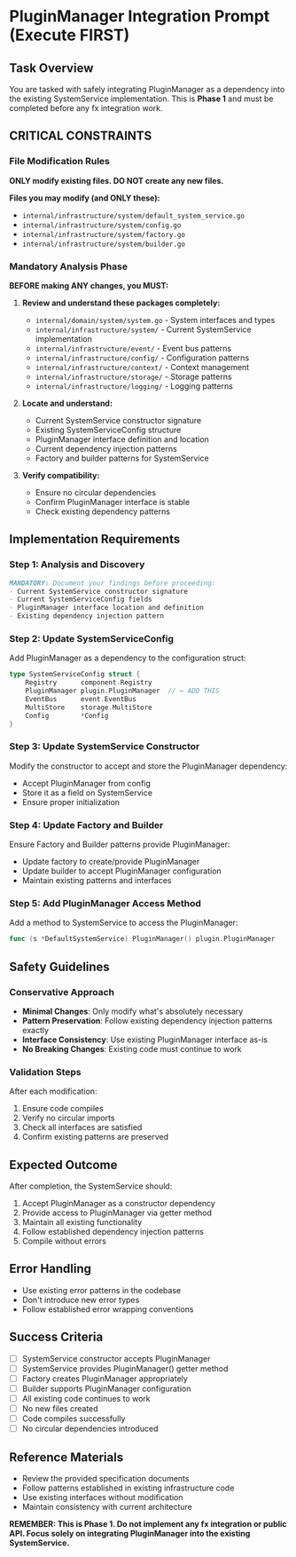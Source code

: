 # PluginManager Integration Prompt (Execute FIRST)

## Task Overview
You are tasked with safely integrating PluginManager as a dependency into the existing SystemService implementation. This is **Phase 1** and must be completed before any fx integration work.

## CRITICAL CONSTRAINTS

### File Modification Rules
**ONLY modify existing files. DO NOT create any new files.**

**Files you may modify (and ONLY these):**
- `internal/infrastructure/system/default_system_service.go`
- `internal/infrastructure/system/config.go`
- `internal/infrastructure/system/factory.go`
- `internal/infrastructure/system/builder.go`

### Mandatory Analysis Phase
**BEFORE making ANY changes, you MUST:**

1. **Review and understand these packages completely:**
   - `internal/domain/system/system.go` - System interfaces and types
   - `internal/infrastructure/system/` - Current SystemService implementation
   - `internal/infrastructure/event/` - Event bus patterns
   - `internal/infrastructure/config/` - Configuration patterns
   - `internal/infrastructure/context/` - Context management
   - `internal/infrastructure/storage/` - Storage patterns
   - `internal/infrastructure/logging/` - Logging patterns

2. **Locate and understand:**
   - Current SystemService constructor signature
   - Existing SystemServiceConfig structure
   - PluginManager interface definition and location
   - Current dependency injection patterns
   - Factory and builder patterns for SystemService

3. **Verify compatibility:**
   - Ensure no circular dependencies
   - Confirm PluginManager interface is stable
   - Check existing dependency patterns

## Implementation Requirements

### Step 1: Analysis and Discovery
```markdown
MANDATORY: Document your findings before proceeding:
- Current SystemService constructor signature
- Current SystemServiceConfig fields
- PluginManager interface location and definition
- Existing dependency injection pattern
```

### Step 2: Update SystemServiceConfig
Add PluginManager as a dependency to the configuration struct:
```go
type SystemServiceConfig struct {
    Registry      component.Registry
    PluginManager plugin.PluginManager  // ← ADD THIS
    EventBus      event.EventBus
    MultiStore    storage.MultiStore
    Config        *Config
}
```

### Step 3: Update SystemService Constructor
Modify the constructor to accept and store the PluginManager dependency:
- Accept PluginManager from config
- Store it as a field on SystemService
- Ensure proper initialization

### Step 4: Update Factory and Builder
Ensure Factory and Builder patterns provide PluginManager:
- Update factory to create/provide PluginManager
- Update builder to accept PluginManager configuration
- Maintain existing patterns and interfaces

### Step 5: Add PluginManager Access Method
Add a method to SystemService to access the PluginManager:
```go
func (s *DefaultSystemService) PluginManager() plugin.PluginManager
```

## Safety Guidelines

### Conservative Approach
- **Minimal Changes**: Only modify what's absolutely necessary
- **Pattern Preservation**: Follow existing dependency injection patterns exactly
- **Interface Consistency**: Use existing PluginManager interface as-is
- **No Breaking Changes**: Existing code must continue to work

### Validation Steps
After each modification:
1. Ensure code compiles
2. Verify no circular imports
3. Check all interfaces are satisfied
4. Confirm existing patterns are preserved

## Expected Outcome

After completion, the SystemService should:
1. Accept PluginManager as a constructor dependency
2. Provide access to PluginManager via getter method
3. Maintain all existing functionality
4. Follow established dependency injection patterns
5. Compile without errors

## Error Handling
- Use existing error patterns in the codebase
- Don't introduce new error types
- Follow established error wrapping conventions

## Success Criteria
- [ ] SystemService constructor accepts PluginManager
- [ ] SystemService provides PluginManager() getter method
- [ ] Factory creates PluginManager appropriately
- [ ] Builder supports PluginManager configuration
- [ ] All existing code continues to work
- [ ] No new files created
- [ ] Code compiles successfully
- [ ] No circular dependencies introduced

## Reference Materials
- Review the provided specification documents
- Follow patterns established in existing infrastructure code
- Use existing interfaces without modification
- Maintain consistency with current architecture

**REMEMBER: This is Phase 1. Do not implement any fx integration or public API. Focus solely on integrating PluginManager into the existing SystemService.**